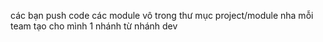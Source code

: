 các bạn push code các module vô trong thư mục project/module nha
mỗi team tạo cho mình 1 nhánh từ nhánh dev
